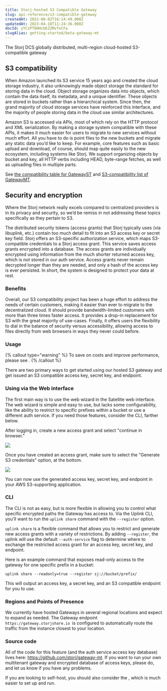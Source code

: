 ```yaml
---
title: Storj-hosted S3 Compatible Gateway
slug: api-reference/s3-compatible-gateway
createdAt: 2022-08-02T16:14:49.000Z
updatedAt: 2023-04-18T11:24:36.000Z
docId: yYCzPT8HHcbEZZMvfoCFa
slugAlias: getting-started/beta-gateway-mt
---
```


The Storj DCS globally distributed, multi-region cloud-hosted S3-compatible  gateway

## S3 compatibility

When Amazon launched its S3 service 15 years ago and created the cloud storage industry, it also unknowingly made object storage the standard for storing data in the cloud. Object storage organizes data into objects, which contain the data itself, its metadata, and a unique identifier. These objects are stored in buckets rather than a hierarchical system. Since then, the grand majority of cloud storage services have reinforced this interface, and the majority of people storing data in the cloud use similar architectures.

Amazon S3 is accessed via APIs, most of which rely on the HTTP protocol and XML serialization. By making a storage system compatible with these APIs, it makes it much easier for users to migrate to new services without much effort. All you have to do is point files to the new buckets and migrate any static data you’d like to keep. For example, core features such as basic upload and download, of course, should map quite easily to the new ecosystem, including systems like Storj. We support organizing objects by bucket and key, all HTTP verbs including HEAD, byte-range fetches, as well as uploading files in multiple parts.

See [the compatibility table for GatewayST](https://github.com/storj/gateway-st/blob/main/docs/s3-compatibility.md) and [S3-compatibility list of GatewayMT](https://github.com/storj/gateway-mt/blob/main/docs/gateway-mt.md#s3-api-compatibility).

## Security and encryption

Where the Storj network really excels compared to centralized providers is in its privacy and security, so we’d be remiss in not addressing these topics specifically as they pertain to S3.&#x20;

The distributed security tokens (access grants) that Storj typically uses (via libuplink, etc.) contain too much detail to fit into an S3 access key or secret key field. Storj offers an S3-specific authorization service, which maps S3-compatible credentials to a Storj access grant. This service saves access grants encrypted into a database. The access grants are individually encrypted using information from the much shorter returned access key, which is not stored in our auth service. Access grants never remain decrypted longer than they are needed, and only a hash of the access key is ever persisted. In short, the system is designed to protect your data at rest.&#x20;

### Benefits

Overall, our S3 compatibility project has been a huge effort to address the needs of certain customers, making it easier than ever to migrate to the decentralized cloud. It should provide bandwidth-limited customers with more than three times faster access. It provides a drop-in replacement for S3 with the great majority of use-cases. Finally, it offers users the flexibility to dial in the balance of security versus accessibility, allowing access to files directly from web browsers in ways they never could before.

### Usage

{% callout type="warning"  %} 
To save on costs and improve performance, please see [](docId\:rkPrCIwpTjmMKiZajeaxp).
{% /callout %}

There are two primary ways to get started using our hosted S3 gateway and get issued an S3 compatible access key, secret key, and endpoint.

### Using via the Web interface

The first main way is to use the web wizard in the Satellite web interface. The web wizard is simple and easy to use, but lacks some configurability, like the ability to restrict to specific prefixes within a bucket or use a different auth service. If you need those features, consider the CLI, farther below.

After logging in, create a new access grant and select "continue in browser."&#x20;

![](https://archbee-image-uploads.s3.amazonaws.com/kv3plx2xmXcUGcVl4Lttj/DIo-yHe7nogLu4JXyGztm_s3-01.png)

Once you have created an access grant, make sure to select the "Generate S3 credentials" option, at the bottom.

![](https://archbee-image-uploads.s3.amazonaws.com/kv3plx2xmXcUGcVl4Lttj/ct4hQn5xGFKmWdBTSgPtV_s3-02.png)

You can now use the generated access key, secret key, and endpoint in your AWS S3-supporting application.

### CLI

The CLI is not as easy, but is more flexible in allowing you to control what specific encrypted paths the Gateway has access to. Via the Uplink CLI, you'll want to run the `uplink share` command with the `--register` option.

`uplink share` is a flexible command that allows you to restrict and generate new access grants with a variety of restrictions. By adding `--register`, the uplink will use the default `--auth-service` flag to determine where to exchange the restricted access grant for an access key, secret key, and endpoint.

Here is an example command that exposes read-only access to the gateway for one specific prefix in a bucket:

```Text
uplink share --readonly=true --register sj://bucket/prefix/
```

This will output an access key, a secret key, and an S3 compatible endpoint for you to use.

### Regions and Points of Presence

We currently have hosted Gateways in several regional locations and expect to expand as needed. The Gateway endpoint `https://gateway.storjshare.io `is configured to automatically route the traffic from the instance closest to your location.

### Source code

All of the code for this feature (and the auth service access key database) lives here: <https://github.com/storj/gateway-mt>. If you want to run your own multitenant gateway and encrypted database of access keys, please do, and let us know if you have any problems.

If you are looking to self-host, you should also consider the [](docId\:EGM8O-1xt2Az03eBWT8Rf), which is much easier to set up and run.

